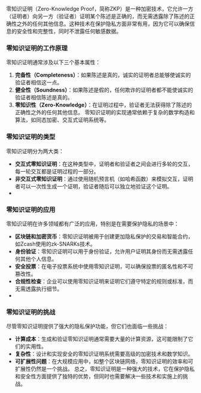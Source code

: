 零知识证明（Zero-Knowledge Proof，简称ZKP）是一种加密技术，它允许一方（证明者）向另一方（验证者）证明某个陈述是正确的，而无需透露除了陈述的正确性之外的任何其他信息。这种技术在保护隐私方面非常有用，因为它可以确保信息的安全性和完整性，同时不泄露任何敏感数据。

### 零知识证明的工作原理
零知识证明通常涉及以下三个基本属性：
1. **完备性（Completeness）**：如果陈述是真的，诚实的证明者总能够使诚实的验证者相信这一点。
2. **健全性（Soundness）**：如果陈述是假的，任何欺诈的证明者都不能使诚实的验证者相信陈述是真的。
3. **零知识性（Zero-Knowledge）**：在证明过程中，验证者无法获得除了陈述的正确性之外的任何其他信息。
零知识证明的实现通常依赖于复杂的数学构造和算法，如同态加密、交互式证明系统等。

### 零知识证明的类型
零知识证明分为两大类：
- **交互式零知识证明**：在这种类型中，证明者和验证者之间会进行多轮的交互，每一轮交互都是证明过程的一部分。
- **非交互式零知识证明**：通过使用随机预言机（如哈希函数）来模拟交互，证明者可以一次性生成一个证明，验证者随后可以独立地验证这个证明。
- 
### 零知识证明的应用
零知识证明在许多领域都有广泛的应用，特别是在需要保护隐私的场景中：
- **区块链和加密货币**：零知识证明被用于创建更加隐私保护的交易和智能合约，如Zcash使用的zk-SNARKs技术。
- **身份验证**：零知识证明可以用于身份验证，允许用户证明其身份而无需透露任何其他个人信息。
- **安全投票**：在电子投票系统中使用零知识证明，可以确保投票的匿名性和不可篡改性。
- **合规性检查**：企业可以使用零知识证明来证明它们遵守特定的规则或标准，而无需透露执行细节。
- 
### 零知识证明的挑战
尽管零知识证明提供了强大的隐私保护功能，但它们也面临一些挑战：
- **计算成本**：生成和验证零知识证明通常需要大量的计算资源，这可能限制了它们的实用性。
- **复杂性**：设计和实现安全的零知识证明系统需要高级的加密技术和数学知识。
- **可扩展性问题**：在大规模应用中，如整个区块链网络，零知识证明的效率和可扩展性仍然是一个挑战。
总之，零知识证明是一种强大的技术，它在保护隐私和安全性方面提供了独特的优势，但同时也需要解决一些技术和实施上的挑战。

